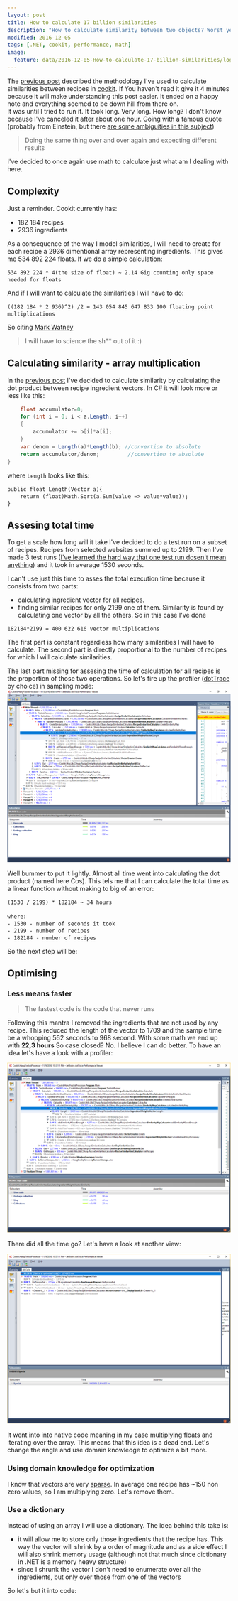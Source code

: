 ```yaml
---
layout: post
title: How to calculate 17 billion similarities
description: "How to calculate similarity between two objects? Worst yet how to calculate 17 billion of them?"
modified: 2016-12-05
tags: [.NET, cookit, performance, math]
image:
  feature: data/2016-12-05-How-to-calculate-17-billion-similarities/logo.jpg
---
```


The [previous post](/How_I_calculate_similarities_in_cookit/) described the methodology I've used to calculate similarities between recipes in [cookit](http://cookit.pl). If You haven't read it give it 4 minutes because it will make understanding this post easier. It ended on a happy note and everything seemed to be down hill from there on. <br/>
It was until I tried to run it. It took long. Very long. How long? I don't know because I've canceled it after about one hour. Going with a famous quote (probably from Einstein, but there [are some ambiguities in this subject](https://www.quora.com/Did-Einstein-really-define-insanity-as-doing-the-same-thing-over-and-over-again-and-expecting-different-results)) 

> Doing the same thing over and over again and expecting different results

I've decided to once again use math to calculate just what am I dealing with here.   

## Complexity

Just a reminder. Cookit currently has:

- 182 184 recipes 
- 2936 ingredients

As a consequence of the way I model similarities, I will need to create for each recipe a 2936 dimentional array representing ingredients. This gives me 534 892 224 floats. If we do a simple calculation: 

```
534 892 224 * 4(the size of float) ~ 2.14 Gig counting only space needed for floats
```

And if I will want to calculate the similarities I will have to do:

```
((182 184 * 2 936)^2) /2 = 143 054 845 647 833 100 floating point multiplications
```

So citing [Mark Watney](https://en.wikipedia.org/wiki/The_Martian_(Weir_novel))
 
> I will have to science the sh** out of it :)

## Calculating similarity - array multiplication

In the [previous post](/How_I_calculate_similarities_in_cookit/) I've decided to calculate similarity by calculating the dot product between recipe ingredient vectors. In C# it will look more or less like this:
 
```csharp public float Similarity(Vector a, Vector b){    
    float accumulator=0;
    for (int i = 0; i < a.Length; i++)
    {
        accumulator += b[i]*a[i];
    }
    var denom = Length(a)*Length(b); //convertion to absolute 
    return accumulator/denom;         //convertion to absolute    
}    
```

where `Length` looks like this:
```
public float Length(Vector a){    
    return (float)Math.Sqrt(a.Sum(value => value*value));
}
```

## Assesing total time

To get a scale how long will it take I've decided to do a test run on a subset of recipes. Recipes from selected websites summed up to 2199. Then I've made 3 test runs ([I've learned the hard way that one test run dosen't mean anything](http://indexoutofrange.com/LocalOptimizationsDontAddUp/)) and it took in average 1530 seconds. <br/>

I can't use just this time to asses the total execution time because it consists from two parts:

- calculating ingredient vector for all recipes. 
- finding similar recipes for only 2199 one of them. Similarity is found by calculating one vector by all the others. So in this case I've done  
	
```
182184*2199 = 400 622 616 vector multiplications
```

The first part is constant regardless how many similarities I will have to calculate.
The second part is directly proportional to the number of recipes for which I will calculate similarities.

The last part missing for assesing the time of calculation for all recipes is the proportion of those two operations. So let's fire up the profiler ([dotTrace](https://www.jetbrains.com/profiler/) by choice) in sampling mode:
![](data/2016-12-05-How-to-calculate-17-billion-similarities/profiler01.png)

Well bummer to put it lightly. Almost all time went into calculating the dot product (named here Cos). This tels me that I can calculate the total time as a linear function without making to big of an error:

```    
(1530 / 2199) * 182184 ~ 34 hours

where:
- 1530 - number of seconds it took
- 2199 - number of recipes
- 182184 - number of recipes 
```


So the next step will be:
 
## Optimising

### Less means faster
 
> The fastest code is the code that never runs

Following this mantra I removed the ingredients that are not used by any recipe. 
This reduced the length of the vector to 1709 and the sample time be a whopping 562 seconds to 968 second. With some math we end up with **22,3 hours**
So case closed? No. I believe I can do better. To have an idea let's have a look with a profiler:

![](data/2016-12-05-How-to-calculate-17-billion-similarities/profiler02.png)

There did all the time go? Let's have a look at another view:

![](data/2016-12-05-How-to-calculate-17-billion-similarities/profiler03.png)

It went into into native code meaning in my case multiplying floats and iterating over the array. This means that this idea is a dead end. Let's change the angle and use domain knowledge to optimize a bit more.

### Using domain knowledge for optimization

I know that vectors are very [sparse](https://en.wikipedia.org/wiki/Sparse_array). In average one recipe has ~150 non zero values, so I am multiplying zero. Let's remove them.

### Use a dictionary

Instead of using an array I will use a dictionary. The idea behind this take is:

- it will allow me to store only those ingredients that the recipe has. This way the vector will shrink by a order of magnitude and as a side effect I will also shrink memory usage (although not that much since dictionary in .NET is a memory heavy structure)
- since I shrunk the vector I don't need to enumerate over all the ingredients, but only over those from one of the vectors
     
So let's but it into code:
```csharp

```